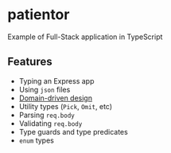# patientor

Example of Full-Stack application in TypeScript

## Features

- Typing an Express app
- Using `json` files
- [Domain-driven design](https://en.wikipedia.org/wiki/Domain-driven_design)
- Utility types (`Pick`, `Omit`, etc)
- Parsing `req.body`
- Validating `req.body`
- Type guards and type predicates
- `enum` types
